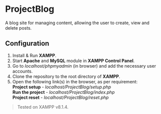 # ProjectBlog
A blog site for managing content, allowing the user to create, view and delete posts.

## Configuration
1. Install & Run **XAMPP**.
2. Start **Apache** and **MySQL** module in **XAMPP Control Panel**.
3. Go to *localhost/phpmyadmin* (in browser) and add the necessary user accounts.
4. Clone the repository to the root directory of **XAMPP**.
5. Open the following link(s) in the browser, as per requirement:<br>
   **Project setup** - *localhost/ProjectBlog/setup.php*<br>
   **Run the project** - *localhost/ProjectBlog/index.php*<br>
   **Project reset** - *localhost/ProjectBlog/reset.php*

> Tested on XAMPP v8.1.4.